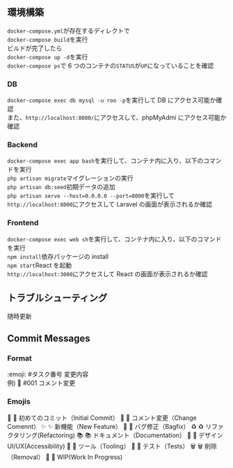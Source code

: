 ## 環境構築

`docker-compose.yml`が存在するディレクトで  
`docker-compose build`を実行  
ビルドが完了したら  
`docker-compose up -d`を実行  
`docker-compose ps`で 6 つのコンテナの`STATUS`が`UP`になっていることを確認

### DB

`docker-compose exec db mysql -u roo -p`を実行して DB にアクセス可能か確認  
また、`http://localhost:8080/`にアクセスして、phpMyAdmi にアクセス可能か確認

### Backend

`docker-compose exec app bash`を実行して、コンテナ内に入り、以下のコマンドを実行  
`php artisan migrate`マイグレーションの実行  
`php artisan db:seed`初期データの追加  
`php artisan serve --host=0.0.0.0 --port=8000`を実行して  
`http://localhost:8000`にアクセスして Laravel の画面が表示されるか確認

### Frontend

`docker-compose exec web sh`を実行して、コンテナ内に入り、以下のコマンドを実行  
`npm install`依存パッケージの install  
`npm start`React を起動  
`http://localhost:3000`にアクセスして React の画面が表示されるか確認

## トラブルシューティング

随時更新

## Commit Messages

### Format

:emoji: #タスク番号 変更内容  
例) :memo: #001 コメント変更

### Emojis

🎉 :tada: 初めてのコミット（Initial Commit）
🔖 :memo: コメント変更（Change Comennt）
✨ :sparkles: 新機能（New Feature）
🐛 :bug: バグ修正（Bagfix）
♻️ :recycle: リファクタリング(Refactoring)
📚 :books: ドキュメント（Documentation）
🎨 :art: デザイン UI/UX(Accessibility)
🔧 :wrench: ツール（Tooling）
🚨 :rotating_light: テスト（Tests）
🗑️ :wastebasket: 削除（Removal）
🚧 :construction: WIP(Work In Progress)
